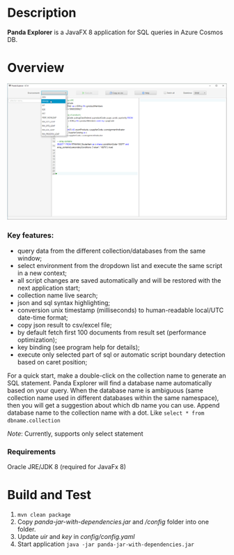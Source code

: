 # Description

**Panda Explorer** is a JavaFX 8 application for SQL queries in Azure Cosmos DB.

# Overview

![](https://github.com/irymaruk/panda-explorer/blob/master/src/test/resources/PandaExplorer_074_overview.gif)


### Key features:

- query data from the different collection/databases from the same window;
- select environment from the dropdown list and execute the same script in a new context;
- all script changes are saved automatically and will be restored with the next application start;
- collection name live search;
- json and sql syntax highlighting;
- conversion unix timestamp (milliseconds) to human-readable local/UTC date-time format;
- copy json result to csv/excel file;
- by default fetch first 100 documents from result set (performance optimization);
- key binding (see program help for details);
- execute only selected part of sql or automatic script boundary detection based on caret position;

For a quick start, make a double-click on the collection name to generate an SQL statement. Panda Explorer will find a
database name automatically based on your query. When the database name is ambiguous (same collection name used in different
databases within the same namespace), then you will get a suggestion about which db name you can use. Append database name to the collection name
with a dot. Like `select * from dbname.collection`

_Note_: Currently, supports only select statement

### Requirements

Oracle JRE/JDK 8 (required for JavaFx 8)

# Build and Test

1. `mvn clean package`
2. Copy _panda-jar-with-dependencies.jar_ and _/config_ folder into one folder.
3. Update _uir_ and _key_ in _config/config.yaml_
4. Start application `java -jar panda-jar-with-dependencies.jar`
